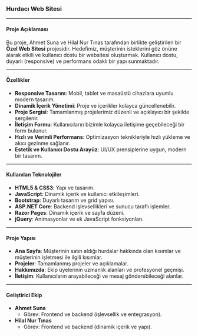 ### Hurdacı Web Sitesi

---

#### **Proje Açıklaması**
Bu proje, Ahmet Suna ve Hilal Nur Tınas tarafından birlikte geliştirilen bir **Özel Web Sitesi** projesidir. Hedefimiz, müşterinin isteklerini göz önüne alarak etkili ve kullanıcı dostu bir websitesi oluşturmak. Kullanıcı dostu, duyarlı (responsive) ve performans odaklı bir yapı sunmaktadır.

---

#### **Özellikler**
- **Responsive Tasarım**: Mobil, tablet ve masaüstü cihazlara uyumlu modern tasarım.
- **Dinamik İçerik Yönetimi**: Proje ve içerikler kolayca güncellenebilir.
- **Proje Sergisi**: Tamamlanmış projelerimiz düzenli ve açıklayıcı bir şekilde sergilenir.
- **İletişim Formu**: Kullanıcıların bizimle kolayca iletişime geçebileceği bir form bulunur.
- **Hızlı ve Verimli Performans**: Optimizasyon teknikleriyle hızlı yükleme ve akıcı gezinme sağlanır.
- **Estetik ve Kullanıcı Dostu Arayüz**: UI/UX prensiplerine uygun, modern bir tasarım.

---

#### **Kullanılan Teknolojiler**
- **HTML5 & CSS3**: Yapı ve tasarım.
- **JavaScript**: Dinamik içerik ve kullanıcı etkileşimleri.
- **Bootstrap**: Duyarlı tasarım ve grid yapısı.
- **ASP.NET Core**: Backend işlevsellikleri ve sunucu taraflı işlemler.
- **Razor Pages**: Dinamik içerik ve sayfa düzeni.
- **jQuery**: Animasyonlar ve ek JavaScript fonksiyonları.

---

#### **Proje Yapısı**
- **Ana Sayfa**: Müşterinin satın aldığı hurdalar hakkında olan kısımlar ve müşterinin işletmesi ile ilgili kısımlar.
- **Projeler**: Tamamlanmış projeler ve açıklamalar.
- **Hakkımızda**: Ekip üyelerinin uzmanlık alanları ve profesyonel geçmişi.
- **İletişim**: Kullanıcıların arayabileceği ve mesaj gönderebileceği alanlar.

---

#### **Geliştirici Ekip**
- **Ahmet Suna**  
  - Görev: Frontend ve backend (işlevsellik ve entegrasyon).
- **Hilal Nur Tınas**  
  - Görev: Frontend ve backend (dinamik içerik ve yapı).
